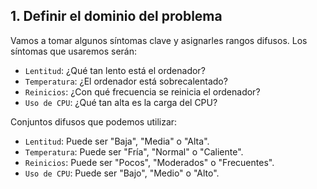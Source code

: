 ## 1. Definir el dominio del problema

Vamos a tomar algunos síntomas clave y asignarles rangos difusos. Los síntomas que usaremos serán:

- `Lentitud`: ¿Qué tan lento está el ordenador?
- `Temperatura`: ¿El ordenador está sobrecalentado?
- `Reinicios`: ¿Con qué frecuencia se reinicia el ordenador?
- `Uso de CPU`: ¿Qué tan alta es la carga del CPU?

Conjuntos difusos que podemos utilizar:

- `Lentitud`: Puede ser "Baja", "Media" o "Alta".
- `Temperatura`: Puede ser "Fría", "Normal" o "Caliente".
- `Reinicios`: Puede ser "Pocos", "Moderados" o "Frecuentes".
- `Uso de CPU`: Puede ser "Bajo", "Medio" o "Alto".
